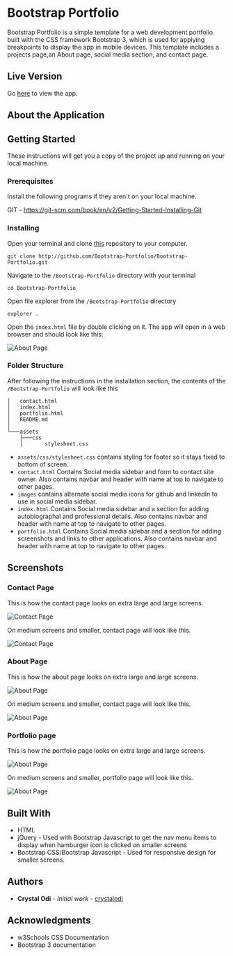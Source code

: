 # Bootstrap Portfolio

Bootstrap Portfolio is a simple template for a web development portfolio built with the CSS framework Bootstrap 3, which is used for applying breakpoints to display the app in mobile devices. This template includes a projects page,an About page, social media section, and contact page.

## Live Version

Go [here](http://crystalodi.github.io/Bootstrap-Portfolio/) to view the app. 

## About the Application

## Getting Started

These instructions will get you a copy of the project up and running on your local machine.

### Prerequisites

Install the following programs if they aren't on your local machine.

GIT - https://git-scm.com/book/en/v2/Getting-Started-Installing-Git

### Installing

Open your terminal and clone [this](http://github.com/Bootstrap-Portfolio/Bootstrap-Portfolio.git) repository to your computer. 

```
git clone http://github.com/Bootstrap-Portfolio/Bootstrap-Portfolio.git

```

Navigate to the `/Bootstrap-Portfolio` directory with your terminal

```
cd Bootstrap-Portfolio
```

Open file explorer from the `/Bootstrap-Portfolio` directory

```
explorer .
```

Open the `index.html` file by double clicking on it. The app will open in a web browser and should look like this:

![About Page](./assets/images/about.png)

### Folder Structure
After following the instructions in the installation section, the contents of the `/Bootstrap-Portfolio` will look like this

```
│   contact.html
│   index.html
│   portfolio.html
│   README.md
│
└───assets
    ├───css
    │       stylesheet.css
```

* `assets/css/stylesheet.css` contains styling for footer so it stays fixed to bottom of screen.
* `contact.html` Contains Social media sidebar and form to contact site owner. Also contains navbar and header with name at top to navigate to other pages.
* `images` contains alternate social media icons for github and linkedIn to use in social media sidebar.
* `index.html` Contains Social media sidebar and a section for adding autobiographal and professional details. Also contains navbar and header with name at top to navigate to other pages.
* `portfolio.html` Contains Social media sidebar and a section for adding screenshots and links to other applications. Also contains navbar and header with name at top to navigate to other pages.

## Screenshots

### Contact Page
This is how the contact page looks on extra large and large screens.

![Contact Page](./images/contact_large.png)

On medium screens and smaller, contact page will look like this.

![Contact Page](./images/contact_small.png)


### About Page

This is how the about page looks on extra large and large screens.

![About Page](./images/about_large.png)

On medium screens and smaller, contact page will look like this.

![About Page](./images/about_small.png)


### Portfolio page

This is how the portfolio page looks on extra large and large screens.

![About Page](./images/portfolio_large.png)

On medium screens and smaller, portfolio page will look like this.

![About Page](./images/portfolio_small.png)


## Built With

* HTML
* jQuery - Used with Bootstrap Javascript to get the nav menu items to display when hamburger icon is clicked on smaller screens
* Bootstrap CSS/Bootstrap Javascript - Used for responsive design for smaller screens.

## Authors

* **Crystal Odi** - *Initial work* - [crystalodi](https://github.com/crystalodi)


## Acknowledgments

* w3Schools CSS Documentation
* Bootstrap 3 documentation


